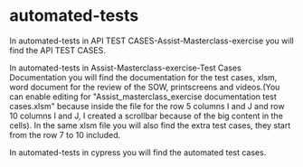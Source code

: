 # automated-tests
In automated-tests in API TEST CASES-Assist-Masterclass-exercise you will find the API TEST CASES.

In automated-tests in Assist-Masterclass-exercise-Test Cases Documentation you will find the documentation for the test cases, xlsm, word document for the review of the SOW, printscreens and videos.(You can enable editing for "Assist_masterclass_exercise documentation test cases.xlsm" because inside the file for the row 5 columns I and J and row 10 columns I and J, I created a scrollbar because of the big content in the cells).
In the same xlsm file you will also find the extra test cases, they start from the row 7 to 10 included.


In automated-tests in cypress you will find the automated test cases.
